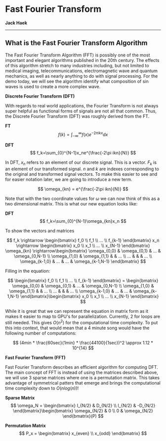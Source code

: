 # Fast Fourier Transform

**Jack Haek**

---

## What is the Fast Fourier Transform Algorithm

The Fast Fourier Transform Algorithm (FFT) is possibly one of the most important and elegant algorithms published in the 20th century. The effects of this algorithm stretch to many industries including, but not limited to medical imaging, telecommunications, electromagnetic wave and quantum mechanics, as well as nearly anything to do with signal processing. For the demo today, we will see the algorithm identify what composition of sin waves is used to create a more complex wave.

**Discrete Fourier Transform (DFT)**

With regards to real world applications, the Fourier Transform is not always super helpful as functional forms of signals are not all that common. Thus, the Discrete Fourier Transform (DFT) was roughly derived from the FT.


**FT**
$$
f(k) = \int_{-\infty}^{\infty}f(x)e^{-2\pi ikx}dx
$$

**DFT**
$$
f_k=\sum_{0}^{N-1}x_ne^{\frac{-2\pi ikn}{N}}
$$

In DFT, $x_n$ refers to an element of our discrete signal. This is a vector. $F_k$ is an element of our transformed signal. $n$ and $k$ are indexes corresponding to the original and transformed signal vectors. To make this easier to see and for easier notation later, we are going to introduce a new term. 

$$
\omega_{kn} = e^{\frac{-2\pi ikn}{N}}
$$

Note that with the two coordinate values for $\omega$ we can now think of this as a two dimensional matrix. This is what our new equation looks like:

**DFT**
$$
f_k=\sum_{0}^{N-1}\omega_{kn}x_n
$$

To show the vectors and matrices

$$
f_k \rightarrow \begin{bmatrix}
f_0
\\
f_1
\\
...
\\ 
f_{k-1}
\end{bmatrix}
x_n \rightarrow \begin{bmatrix}
x_0
\\
x_1
\\
...
\\ 
x_{N-1}
\end{bmatrix}
\omega_{kn} \rightarrow\begin{bmatrix}
\omega_{0,0} & \omega_{0,1} & ... & \omega_{0,N-1} \\ 
\omega_{1,0} & \omega_{1,1} &  & ... \\
... &  &  & ... \\ 
\omega_{k-1,0} & ...  & ... & \omega_{k-1,N-1} 
\end{bmatrix}
$$

Filling in the equation:

$$
\begin{bmatrix}
f_0
\\
f_1
\\
...
\\ 
f_{k-1}
\end{bmatrix} = \begin{bmatrix}
\omega_{0,0} & \omega_{0,1} & ... & \omega_{0,N-1} \\ 
\omega_{1,0} & \omega_{1,1} &  & ... \\
... &  &  & ... \\ 
\omega_{k-1,0} & ...  & ... & \omega_{k-1,N-1} 
\end{bmatrix}\begin{bmatrix}
x_0
\\
x_1
\\
...
\\ 
x_{N-1}
\end{bmatrix}
$$

While it is great that we can represent the equation in matrix form as it makes it easier to map to GPU's for parallelization. Currently, 2 for loops are still needed. This gives $O(n^2)$ for the computational time complexity. To put this into context, that would mean that a 4 minute song would have the following number of computations:

$$
(4min * \frac{60sec}{1min} * \frac{44100}{1sec})^2 \approx 1.12 * 10^{14}
$$

**Fast Fourier Transform (FFT)**

Fast Fourier Transform describes an efficient algorithm for computing DFT. The main concept of FFT is instead of using the matrices described above, we will use 3 sparse matrices where one is a permutation matrix. This takes advantage of symmetrical patters that emerge and brings the computational time complexity down to $O(nlog(n))$!

**Sparse Matrix**
$$
\omega_N = \begin{bmatrix}
I_{N/2} & D_{N/2} \\ 
I_{N/2} & -D_{N/2}
\end{bmatrix}\begin{bmatrix}
\omega_{N/2} & 0 \\ 
0 & \omega_{N/2}
\end{bmatrix}(P)
$$

**Permutation Matrix**
$$
P_x = \begin{bmatrix}
x_{even} \\
x_{odd}
\end{bmatrix}
$$
